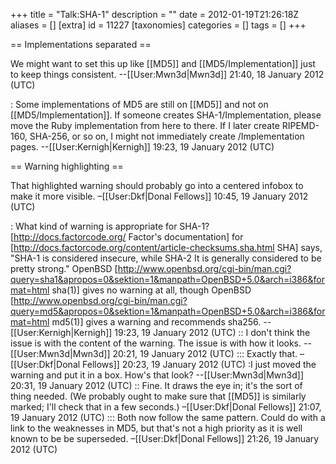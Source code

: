 +++
title = "Talk:SHA-1"
description = ""
date = 2012-01-19T21:26:18Z
aliases = []
[extra]
id = 11227
[taxonomies]
categories = []
tags = []
+++

== Implementations separated ==

We might want to set this up like [[MD5]] and [[MD5/Implementation]] just to keep things consistent. --[[User:Mwn3d|Mwn3d]] 21:40, 18 January 2012 (UTC)

: Some implementations of MD5 are still on [[MD5]] and not on [[MD5/Implementation]]. If someone creates SHA-1/Implementation, please move the Ruby implementation from here to there. If I later create RIPEMD-160, SHA-256, or so on, I might not immediately create /Implementation pages. --[[User:Kernigh|Kernigh]] 19:23, 19 January 2012 (UTC)

== Warning highlighting ==

That highlighted warning should probably go into a centered infobox to make it more visible. –[[User:Dkf|Donal Fellows]] 10:45, 19 January 2012 (UTC)

: What kind of warning is appropriate for SHA-1? [http://docs.factorcode.org/ Factor's documentation] for [http://docs.factorcode.org/content/article-checksums.sha.html SHA] says, "SHA-1 is considered insecure, while SHA-2 It is generally considered to be pretty strong." OpenBSD [http://www.openbsd.org/cgi-bin/man.cgi?query=sha1&apropos=0&sektion=1&manpath=OpenBSD+5.0&arch=i386&format=html sha(1)] gives no warning at all, though OpenBSD [http://www.openbsd.org/cgi-bin/man.cgi?query=md5&apropos=0&sektion=1&manpath=OpenBSD+5.0&arch=i386&format=html md5(1)] gives a warning and recommends sha256. --[[User:Kernigh|Kernigh]] 19:23, 19 January 2012 (UTC)
:: I don't think the issue is with the content of the warning. The issue is with how it looks. --[[User:Mwn3d|Mwn3d]] 20:21, 19 January 2012 (UTC)
::: Exactly that. –[[User:Dkf|Donal Fellows]] 20:23, 19 January 2012 (UTC)
:I just moved the warning and put it in a box. How's that look? --[[User:Mwn3d|Mwn3d]] 20:31, 19 January 2012 (UTC)
:: Fine. It draws the eye in; it's the sort of thing needed. (We probably ought to make sure that [[MD5]] is similarly marked; I'll check that in a few seconds.) –[[User:Dkf|Donal Fellows]] 21:07, 19 January 2012 (UTC)
::: Both now follow the same pattern. Could do with a link to the weaknesses in MD5, but that's not a high priority as it is well known to be be superseded. –[[User:Dkf|Donal Fellows]] 21:26, 19 January 2012 (UTC)

